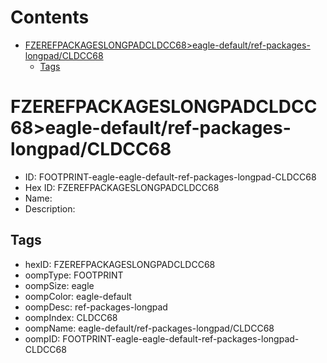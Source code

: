 



Contents
========

* [FZEREFPACKAGESLONGPADCLDCC68>eagle-default/ref-packages-longpad/CLDCC68](#fzerefpackageslongpadcldcc68eagle-defaultref-packages-longpadcldcc68)
	* [Tags](#tags)

# FZEREFPACKAGESLONGPADCLDCC68>eagle-default/ref-packages-longpad/CLDCC68

- ID: FOOTPRINT-eagle-eagle-default-ref-packages-longpad-CLDCC68
- Hex ID: FZEREFPACKAGESLONGPADCLDCC68
- Name: 
- Description: 

## Tags

- hexID: FZEREFPACKAGESLONGPADCLDCC68
- oompType: FOOTPRINT
- oompSize: eagle
- oompColor: eagle-default
- oompDesc: ref-packages-longpad
- oompIndex: CLDCC68
- oompName: eagle-default/ref-packages-longpad/CLDCC68
- oompID: FOOTPRINT-eagle-eagle-default-ref-packages-longpad-CLDCC68
